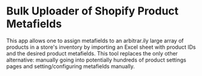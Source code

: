 # Bulk Uploader of Shopify Product Metafields

This app allows one to assign metafields to an arbitrar.ily large array of products in a store's inventory by importing an Excel sheet with product IDs and the desired product metafields. This tool replaces the only other alternative: manually going into potentially hundreds of product settings pages and setting/configuring metafields manually.
